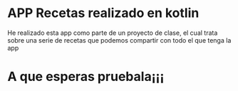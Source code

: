 # APP Recetas realizado en kotlin
He realizado esta app como parte de un proyecto de clase, el cual trata sobre una serie de recetas que podemos compartir con todo el que tenga la app
# A que esperas pruebala¡¡¡
